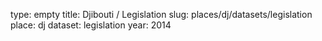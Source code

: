 type: empty
title: Djibouti / Legislation
slug: places/dj/datasets/legislation
place: dj
dataset: legislation
year: 2014
